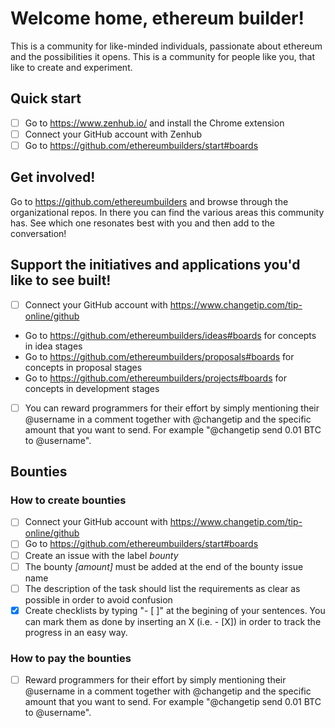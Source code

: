 Welcome home, ethereum builder!
=====
This is a community for like-minded individuals, passionate about ethereum and the possibilities it opens. This is a community for people like you, that like to create and experiment. 

## Quick start

- [ ] Go to https://www.zenhub.io/ and install the Chrome extension
- [ ] Connect your GitHub account with Zenhub
- [ ] Go to https://github.com/ethereumbuilders/start#boards 

## Get involved!

Go to https://github.com/ethereumbuilders and browse through the organizational repos. In there you can find the various areas this community has. See which one resonates best with you and then add to the conversation! 

## Support the initiatives and applications you'd like to see built!

- [ ] Connect your GitHub account with https://www.changetip.com/tip-online/github
* Go to https://github.com/ethereumbuilders/ideas#boards for concepts in idea stages
* Go to https://github.com/ethereumbuilders/proposals#boards for concepts in proposal stages
* Go to https://github.com/ethereumbuilders/projects#boards for concepts in development stages
- [ ] You can reward programmers for their effort by simply mentioning their @username in a comment together with @changetip and the specific amount that you want to send. For example "@changetip send 0.01 BTC to @username".

## Bounties

### How to create bounties

- [ ] Connect your GitHub account with https://www.changetip.com/tip-online/github
- [ ] Go to https://github.com/ethereumbuilders/start#boards 
- [ ] Create an issue with the label _bounty_  
- [ ] The bounty _[amount]_ must be added at the end of the bounty issue name
- [ ] The description of the task should list the requirements as clear as possible in order to avoid confusion
- [x] Create checklists by typing "- [ ]" at the begining of your sentences. You can mark them as done by inserting an X (i.e. - [X]) in order to track the progress in an easy way. 

### How to pay the bounties
- [ ] Reward programmers for their effort by simply mentioning their @username in a comment together with @changetip and the specific amount that you want to send. For example "@changetip send 0.01 BTC to @username".
